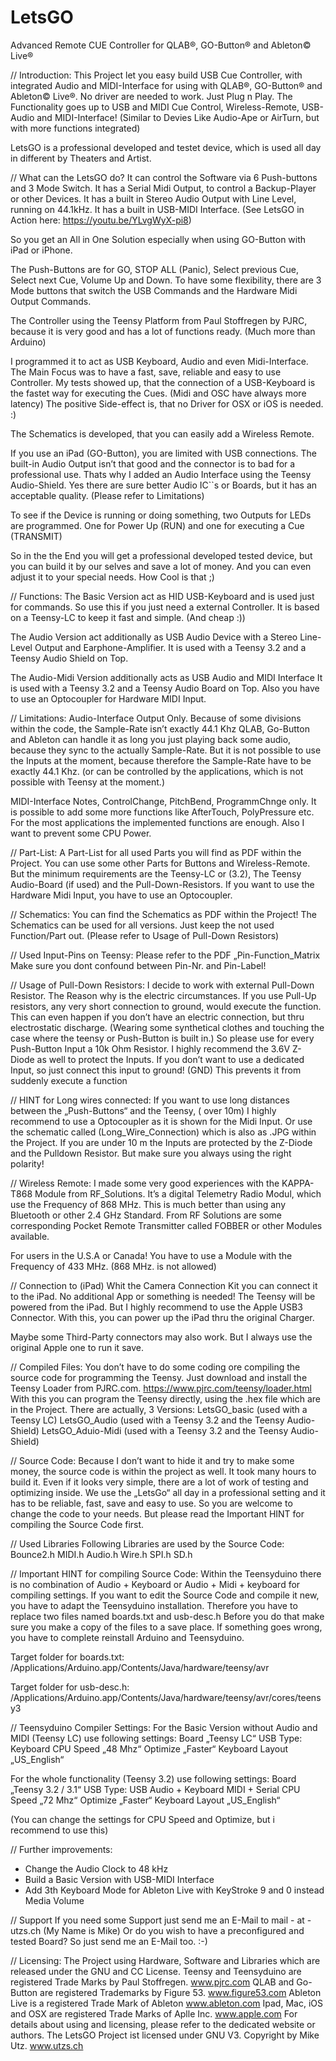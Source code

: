 # LetsGO
Advanced Remote CUE Controller for QLAB®, GO-Button® and Ableton© Live®

// Introduction:
This Project let you easy build USB Cue Controller, with integrated Audio and MIDI-Interface for using with QLAB®, GO-Button® and Ableton© Live®. No driver are needed to work. Just Plug n Play.
The Functionality goes up to USB and MIDI Cue Control, Wireless-Remote, USB-Audio and MIDI-Interface!
(Similar to Devies Like Audio-Ape or AirTurn, but with more functions integrated)

LetsGO is a professional developed and testet device, which is used all day in different by Theaters and Artist.

// What can the LetsGO do?
It can control the Software via 6 Push-buttons and 3 Mode Switch.
It has a Serial Midi Output, to control a Backup-Player or other Devices. It has a built in Stereo Audio Output with Line Level, running on 44.1kHz. It has a built in USB-MIDI Interface.
(See LetsGO in Action here: https://youtu.be/YLvgWyX-pi8)

So you get an All in One Solution especially when using GO-Button with iPad or iPhone.

The Push-Buttons are for GO, STOP ALL (Panic), Select previous Cue, Select next Cue, Volume Up and Down.
To have some flexibility, there are 3 Mode buttons that switch the USB Commands and the Hardware Midi Output Commands.

The Controller using the Teensy Platform from Paul Stoffregen by PJRC, because it is very good and has a lot of functions ready.
(Much more than Arduino)

I programmed it to act as USB Keyboard, Audio and even Midi-Interface.
The Main Focus was to have a fast, save, reliable and easy to use Controller.
My tests showed up, that the connection of a USB-Keyboard is the fastet way for executing the Cues.
(Midi and OSC have always more latency)
The positive Side-effect is, that no Driver for OSX or iOS is needed. :)

The Schematics is developed, that you can easily add a Wireless Remote.

If you use an iPad (GO-Button), you are limited with USB connections.
The built-in Audio Output isn’t that good and the connector is to bad for a professional use.
Thats why I added an Audio Interface using the Teensy Audio-Shield.
Yes there are sure better Audio IC``s or Boards, but it has an acceptable quality.
(Please refer to Limitations)


To see if the Device is running or doing something, two Outputs for LEDs are programmed.
One for Power Up (RUN) and one for executing a Cue (TRANSMIT)

So in the the End you will get a professional developed tested device, but you can build it by our selves and save a lot of money.
And you can even adjust it to your special needs. How Cool is that ;)


// Functions:
The Basic Version act as HID USB-Keyboard and is used just for commands. So use this if you just need a external Controller.
It is based on a Teensy-LC to keep it fast and simple. (And cheap :))

The Audio Version act additionally as USB Audio Device with a Stereo Line-Level Output and Earphone-Amplifier.
It is used with a Teensy 3.2 and a Teensy Audio Shield on Top.

The Audio-Midi Version additionally acts as USB Audio and MIDI Interface
It is used with a Teensy 3.2 and a Teensy Audio Board on Top.
Also you have to use an Optocoupler for Hardware MIDI Input.


// Limitations:
Audio-Interface Output Only.
Because of some divisions within the code, the Sample-Rate isn’t exactly 44.1 Khz
QLAB, Go-Button and Ableton can handle it as long you just playing back some audio, because they sync to the actually Sample-Rate.
But it is not possible to use the Inputs at the moment, because therefore the Sample-Rate have to be exactly 44.1 Khz.
(or can be controlled by the applications, which is not possible with Teensy at the moment.)

MIDI-Interface Notes, ControlChange, PitchBend, ProgrammChnge only.
It is possible to add some more functions like AfterTouch, PolyPressure etc.
For the most applications the implemented functions are enough.
Also I want to prevent some CPU Power.


// Part-List:
A Part-List for all used Parts you will find as PDF within the Project.
You can use some other Parts for Buttons and Wireless-Remote.
But the minimum requirements are the Teensy-LC or (3.2), The Teensy Audio-Board (if used) and the Pull-Down-Resistors. If you want to use the Hardware Midi Input, you have to use an Optocoupler.

// Schematics:
You can find the Schematics as PDF within the Project!
The Schematics can be used for all versions. Just keep the not used Function/Part out.
(Please refer to Usage of Pull-Down Resistors)


// Used Input-Pins on Teensy:
Please refer to the PDF „Pin-Function_Matrix
Make sure you dont confound between Pin-Nr. and Pin-Label!

// Usage of Pull-Down Resistors:
I decide to work with external Pull-Down Resistor. The Reason why is the electric circumstances.
If you use Pull-Up resistors, any very short connection to ground, would execute the function.
This can even happen if you don’t have an electric connection, but thru  electrostatic discharge.
(Wearing some synthetical clothes and touching the case where the teensy or Push-Button is built in.)
So please use for every Push-Button Input a 10k Ohm Resistor. I highly recommend the 3.6V Z-Diode as well to protect the Inputs.
If you don’t want to use a dedicated Input, so just connect this input to ground! (GND)
This prevents it from suddenly execute a function


// HINT for Long wires connected:
If you want to use long distances between the „Push-Buttons“ and the Teensy, ( over 10m)
I highly recommend to use a Optocoupler as it is shown for the Midi Input.
Or use the schematic called (Long_Wire_Connection) which is also as .JPG within the Project.
If you are under 10 m the Inputs are protected by the Z-Diode and the Pulldown Resistor.
But make sure you always using the right polarity!

// Wireless Remote:
I made some very good experiences with the KAPPA-T868 Module from RF_Solutions.
It’s a digital Telemetry Radio Modul, which use the Frequency of 868 MHz.
This is much better than using any Bluetooth or other 2.4 GHz Standard.
From RF Solutions are some corresponding Pocket Remote Transmitter called FOBBER or other Modules available.

For users in the U.S.A or Canada! You have to use a Module with the Frequency of 433 MHz. (868 MHz. is not allowed)

// Connection to (iPad)
Whit the Camera Connection Kit you can connect it to the iPad.
No additional App or something is needed!
The Teensy will be powered from the iPad.
But I highly recommend to use the Apple USB3 Connector.
With this, you can power up the iPad thru the original Charger.

Maybe some Third-Party connectors may also work.
But I always use the original Apple one to run it save.


// Compiled Files:
You don’t have to do some coding ore compiling the source code for programming the Teensy.
Just download and install the Teensy Loader from PJRC.com.
https://www.pjrc.com/teensy/loader.html
With this you can program the Teensy directly, using the .hex file which are in the Project.
There are actually, 3 Versions:
LetsGO_basic (used with a Teensy LC)
LetsGO_Audio (used with a Teensy 3.2 and the Teensy Audio-Shield)
LetsGO_Aduio-Midi (used with a Teensy 3.2 and the Teensy Audio-Shield)


// Source Code:
Because I don’t want to hide it and try to make some money, the source code is within the project as well.
It took many hours to build it. Even if it looks very simple, there are a lot of work of testing and optimizing inside.
We use the „LetsGo“ all day in a professional setting and it has to be reliable, fast, save and easy to use.
So you are welcome to change the code to your needs. But please read the Important HINT for compiling the Source Code first.

// Used Libraries
Following Libraries are used by the Source Code:
Bounce2.h
MIDI.h
Audio.h
Wire.h
SPI.h
SD.h

// Important HINT for compiling Source Code:
Within the Teensyduino there is no combination of Audio + Keyboard or Audio + Midi + keyboard for compiling settings.
If you want to edit the Source Code and compile it new, you have to adapt the Teensyduino installation.
Therefore you have to replace two files named boards.txt and usb-desc.h
Before you do that make sure you make a copy of the files to a save place.
If something goes wrong, you have to complete reinstall Arduino and Teensyduino.

Target folder for boards.txt:
/Applications/Arduino.app/Contents/Java/hardware/teensy/avr

Target folder for usb-desc.h:
/Applications/Arduino.app/Contents/Java/hardware/teensy/avr/cores/teensy3

// Teensyduino Compiler Settings:
For the Basic Version without Audio and MIDI (Teensy LC) use following settings:
Board „Teensy LC“
USB Type: Keyboard
CPU Speed „48 Mhz“
Optimize „Faster“
Keyboard Layout „US_English“

For the whole functionality (Teensy 3.2) use following settings:
Board „Teensy 3.2 / 3.1“
USB Type: USB Audio + Keyboard MIDI + Serial
CPU Speed „72 Mhz“
Optimize „Faster“
Keyboard Layout „US_English“

(You can change the settings for CPU Speed and Optimize, but i recommend to use this)

// Further improvements:
- Change the Audio Clock to 48 kHz
- Build a Basic Version with USB-MIDI Interface
- Add 3th Keyboard Mode for Ableton Live with KeyStroke 9 and 0 instead Media Volume

// Support
If you need some Support just send me an E-Mail to mail - at - utzs.ch (My Name is Mike)
Or do you wish to have a preconfigured and tested Board?
So just send me an E-Mail too. :-)

// Licensing:
The Project using Hardware, Software and Libraries which are released under the GNU and CC License.
Teensy and Teensyduino are registered Trade Marks by Paul Stoffregen. www.pjrc.com
QLAB and Go-Button are registered Trademarks by Figure 53. www.figure53.com
Ableton Live is a registered Trade Mark of Ableton www.ableton.com
Ipad, Mac, iOS and OSX are registered Trade Marks of Aplle Inc. www.apple.com
For details about using and licensing, please refer to the dedicated website or authors.
The LetsGO Project ist licensed under GNU V3. Copyright by Mike Utz. www.utzs.ch
